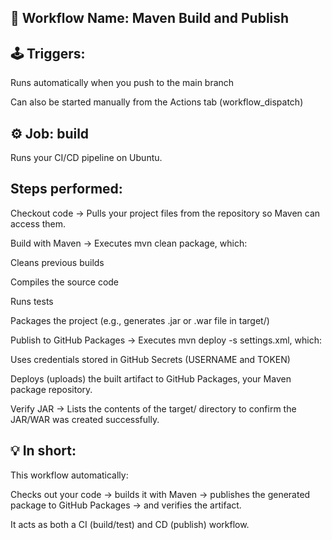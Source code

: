 ## 🧾 Workflow Name: Maven Build and Publish

## 🕹️ Triggers:

Runs automatically when you push to the main branch

Can also be started manually from the Actions tab (workflow_dispatch)

## ⚙️ Job: build

Runs your CI/CD pipeline on Ubuntu.

## Steps performed:

Checkout code
→ Pulls your project files from the repository so Maven can access them.

Build with Maven
→ Executes mvn clean package, which:

Cleans previous builds

Compiles the source code

Runs tests

Packages the project (e.g., generates .jar or .war file in target/)

Publish to GitHub Packages
→ Executes mvn deploy -s settings.xml, which:

Uses credentials stored in GitHub Secrets (USERNAME and TOKEN)

Deploys (uploads) the built artifact to GitHub Packages, your Maven package repository.

Verify JAR
→ Lists the contents of the target/ directory to confirm the JAR/WAR was created successfully.

## 💡 In short:

This workflow automatically:

Checks out your code → builds it with Maven → publishes the generated package to GitHub Packages → and verifies the artifact.

It acts as both a CI (build/test) and CD (publish) workflow.
